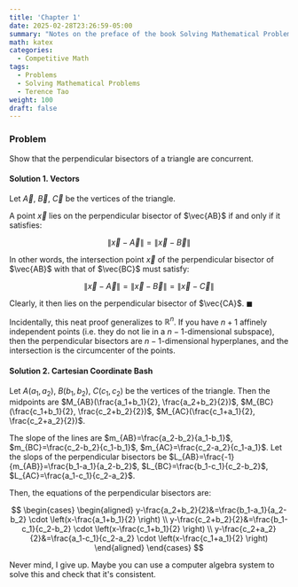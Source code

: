 ```yaml
---
title: 'Chapter 1'
date: 2025-02-28T23:26:59-05:00
summary: "Notes on the preface of the book Solving Mathematical Problems by Terence Tao."
math: katex
categories:
  - Competitive Math
tags:
  - Problems
  - Solving Mathematical Problems
  - Terence Tao
weight: 100
draft: false
---
```


### Problem

Show that the perpendicular bisectors of a triangle are concurrent.

#### Solution 1. Vectors

Let $\vec A$, $\vec B$, $\vec C$ be the vertices of the triangle.

A point $\vec{x}$ lies on the perpendicular bisector of $\vec{AB}$ if and only if it satisfies:

$$\|\vec{x}-\vec{A}\|=\|\vec{x}-\vec{B}\|$$

In other words, the intersection point $\vec{x}$ of the perpendicular bisector of $\vec{AB}$ with that of $\vec{BC}$ must satisfy:

$$\|\vec{x}-\vec{A}\|=\|\vec{x}-\vec{B}\|=\|\vec{x}-\vec{C}\|$$

Clearly, it then lies on the perpendicular bisector of $\vec{CA}$. $\blacksquare$

Incidentally, this neat proof generalizes to $\mathbb{R}^n$. If you have $n+1$ affinely independent points (i.e. they do not lie in a $n-1$-dimensional subspace), then the perpendicular bisectors are $n-1$-dimensional hyperplanes, and the intersection is the circumcenter of the points.

#### Solution 2. Cartesian Coordinate Bash

Let $A(a_1, a_2)$, $B(b_1, b_2)$, $C(c_1, c_2)$ be the vertices of the triangle. Then the midpoints are $M_{AB}(\frac{a_1+b_1}{2}, \frac{a_2+b_2}{2})$, $M_{BC}(\frac{c_1+b_1}{2}, \frac{c_2+b_2}{2})$, $M_{AC}(\frac{c_1+a_1}{2}, \frac{c_2+a_2}{2})$.

The slope of the lines are $m_{AB}=\frac{a_2-b_2}{a_1-b_1}$, $m_{BC}=\frac{c_2-b_2}{c_1-b_1}$, $m_{AC}=\frac{c_2-a_2}{c_1-a_1}$. Let the slops of the perpendicular bisectors be $L_{AB}=\frac{-1}{m_{AB}}=\frac{b_1-a_1}{a_2-b_2}$, $L_{BC}=\frac{b_1-c_1}{c_2-b_2}$, $L_{AC}=\frac{a_1-c_1}{c_2-a_2}$.

Then, the equations of the perpendicular bisectors are:

$$
\begin{cases}
\begin{aligned}
y-\frac{a_2+b_2}{2}&=\frac{b_1-a_1}{a_2-b_2} \cdot \left(x-\frac{a_1+b_1}{2} \right) \\
y-\frac{c_2+b_2}{2}&=\frac{b_1-c_1}{c_2-b_2} \cdot \left(x-\frac{c_1+b_1}{2} \right) \\
y-\frac{c_2+a_2}{2}&=\frac{a_1-c_1}{c_2-a_2} \cdot \left(x-\frac{c_1+a_1}{2} \right)
\end{aligned}
\end{cases}
$$

Never mind, I give up. Maybe you can use a computer algebra system to solve this and check that it's consistent.

